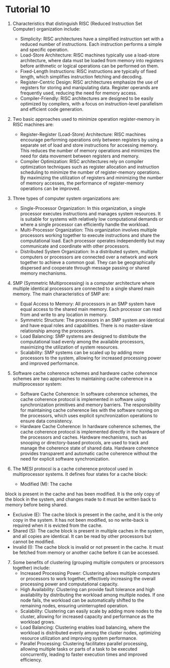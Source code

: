 # Tutorial 10

1. Characteristics that distinguish RISC (Reduced Instruction Set Computer) organization include:
   - Simplicity: RISC architectures have a simplified instruction set with a reduced number of instructions. Each instruction performs a simple and specific operation.
   - Load-Store Architecture: RISC machines typically use a load-store architecture, where data must be loaded from memory into registers before arithmetic or logical operations can be performed on them.
   - Fixed-Length Instructions: RISC instructions are typically of fixed length, which simplifies instruction fetching and decoding.
   - Register-Centric Design: RISC architectures emphasize the use of registers for storing and manipulating data. Register operands are frequently used, reducing the need for memory access.
   - Compiler-Friendly: RISC architectures are designed to be easily optimized by compilers, with a focus on instruction-level parallelism and efficient code generation.

2. Two basic approaches used to minimize operation register-memory in RISC machines are:
   - Register-Register (Load-Store) Architecture: RISC machines encourage performing operations only between registers by using a separate set of load and store instructions for accessing memory. This reduces the number of memory operations and minimizes the need for data movement between registers and memory.
   - Compiler Optimization: RISC architectures rely on compiler optimization techniques such as register allocation and instruction scheduling to minimize the number of register-memory operations. By maximizing the utilization of registers and minimizing the number of memory accesses, the performance of register-memory operations can be improved.

3. Three types of computer system organizations are:
   - Single-Processor Organization: In this organization, a single processor executes instructions and manages system resources. It is suitable for systems with relatively low computational demands or where a single processor can efficiently handle the workload.
   - Multi-Processor Organization: This organization involves multiple processors working together to execute instructions and share the computational load. Each processor operates independently but may communicate and coordinate with other processors.
   - Distributed System Organization: In a distributed system, multiple computers or processors are connected over a network and work together to achieve a common goal. They can be geographically dispersed and cooperate through message passing or shared memory mechanisms.

4. SMP (Symmetric Multiprocessing) is a computer architecture where multiple identical processors are connected to a single shared main memory. The main characteristics of SMP are:
   - Equal Access to Memory: All processors in an SMP system have equal access to the shared main memory. Each processor can read from and write to any location in memory.
   - Symmetric Structure: The processors in an SMP system are identical and have equal roles and capabilities. There is no master-slave relationship among the processors.
   - Load Balancing: SMP systems are designed to distribute the computational load evenly among the available processors, maximizing the utilization of system resources.
   - Scalability: SMP systems can be scaled up by adding more processors to the system, allowing for increased processing power and improved performance.

5. Software cache coherence schemes and hardware cache coherence schemes are two approaches to maintaining cache coherence in a multiprocessor system:
   - Software Cache Coherence: In software coherence schemes, the cache coherence protocol is implemented in software using synchronization primitives and memory barriers. The responsibility for maintaining cache coherence lies with the software running on the processors, which uses explicit synchronization operations to ensure data consistency.
   - Hardware Cache Coherence: In hardware coherence schemes, the cache coherence protocol is implemented directly in the hardware of the processors and caches. Hardware mechanisms, such as snooping or directory-based protocols, are used to track and manage the coherence state of shared data. Hardware coherence provides transparent and automatic cache coherence without the need for explicit software synchronization.

6. The MESI protocol is a cache coherence protocol used in multiprocessor systems. It defines four states for a cache block:
   - Modified (M): The cache

 block is present in the cache and has been modified. It is the only copy of the block in the system, and changes made to it must be written back to memory before being shared.
   - Exclusive (E): The cache block is present in the cache, and it is the only copy in the system. It has not been modified, so no write-back is required when it is evicted from the cache.
   - Shared (S): The cache block is present in multiple caches in the system, and all copies are identical. It can be read by other processors but cannot be modified.
   - Invalid (I): The cache block is invalid or not present in the cache. It must be fetched from memory or another cache before it can be accessed.

7. Some benefits of clustering (grouping multiple computers or processors together) include:
   - Increased Processing Power: Clustering allows multiple computers or processors to work together, effectively increasing the overall processing power and computational capacity.
   - High Availability: Clustering can provide fault tolerance and high availability by distributing the workload among multiple nodes. If one node fails, the workload can be automatically shifted to the remaining nodes, ensuring uninterrupted operation.
   - Scalability: Clustering can easily scale by adding more nodes to the cluster, allowing for increased capacity and performance as the workload grows.
   - Load Balancing: Clustering enables load balancing, where the workload is distributed evenly among the cluster nodes, optimizing resource utilization and improving system performance.
   - Parallel Processing: Clustering facilitates parallel processing, allowing multiple tasks or parts of a task to be executed concurrently, leading to faster execution times and improved efficiency.